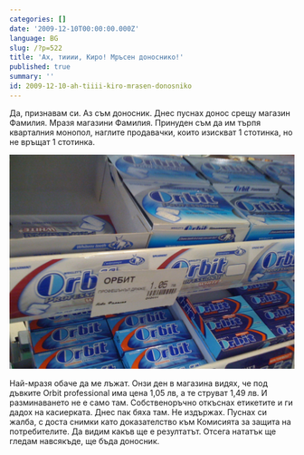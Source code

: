 ```yaml
---
categories: []
date: '2009-12-10T00:00:00.000Z'
language: BG
slug: /?p=522
title: 'Ах, тииии, Киро! Мръсен доноснико!'
published: true
summary: ''
id: 2009-12-10-ah-tiiii-kiro-mrasen-donosniko
---
```


Да, признавам си. Аз съм доносник. Днес пуснах донос срещу магазин Фамилия. Мразя магазини Фамилия. Принуден съм да им търпя кварталния монопол, наглите продавачки, които изискват 1 стотинка, но не връщат 1 стотинка.

![IMG_0072](https://raw.githubusercontent.com/kirilchristov/blog_images/main/2009/12/IMG_0072.JPG)

Най-мразя обаче да ме лъжат. Онзи ден в магазина видях, че под дъвките Orbit professional има цена 1,05 лв, а те струват 1,49 лв. И разминаването не е само там. Собственоръчно откъснах етикетите и ги дадох на касиерката. Днес пак бяха там. Не издържах. Пуснах си жалба, с доста снимки като доказателство към Комисията за защита на потребителите. Да видим какъв ще е резултатът. Отсега нататък ще гледам навсякъде, ще бъда доносник.

